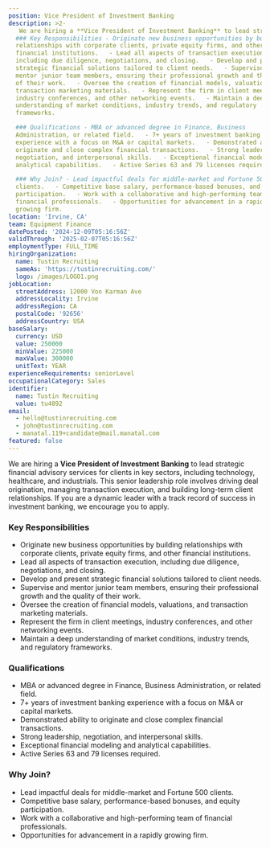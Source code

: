 ```yaml
---
position: Vice President of Investment Banking
description: >2-
   We are hiring a **Vice President of Investment Banking** to lead strategic financial advisory services for clients in key sectors, including technology, healthcare, and industrials. This senior leadership role involves driving deal origination, managing transaction execution, and building long-term client relationships. If you are a dynamic leader with a track record of success in investment banking, we encourage you to apply.
  ### Key Responsibilities - Originate new business opportunities by building
  relationships with corporate clients, private equity firms, and other
  financial institutions.   - Lead all aspects of transaction execution,
  including due diligence, negotiations, and closing.   - Develop and present
  strategic financial solutions tailored to client needs.   - Supervise and
  mentor junior team members, ensuring their professional growth and the quality
  of their work.   - Oversee the creation of financial models, valuations, and
  transaction marketing materials.   - Represent the firm in client meetings,
  industry conferences, and other networking events.   - Maintain a deep
  understanding of market conditions, industry trends, and regulatory
  frameworks.  

  ### Qualifications - MBA or advanced degree in Finance, Business
  Administration, or related field.   - 7+ years of investment banking
  experience with a focus on M&A or capital markets.   - Demonstrated ability to
  originate and close complex financial transactions.   - Strong leadership,
  negotiation, and interpersonal skills.   - Exceptional financial modeling and
  analytical capabilities.   - Active Series 63 and 79 licenses required.  

  ### Why Join? - Lead impactful deals for middle-market and Fortune 500
  clients.   - Competitive base salary, performance-based bonuses, and equity
  participation.   - Work with a collaborative and high-performing team of
  financial professionals.   - Opportunities for advancement in a rapidly
  growing firm.
location: 'Irvine, CA'
team: Equipment Finance
datePosted: '2024-12-09T05:16:56Z'
validThrough: '2025-02-07T05:16:56Z'
employmentType: FULL_TIME
hiringOrganization:
  name: Tustin Recruiting
  sameAs: 'https://tustinrecruiting.com/'
  logo: /images/LOGO1.png
jobLocation:
  streetAddress: 12000 Von Karman Ave
  addressLocality: Irvine
  addressRegion: CA
  postalCode: '92656'
  addressCountry: USA
baseSalary:
  currency: USD
  value: 250000
  minValue: 225000
  maxValue: 300000
  unitText: YEAR
experienceRequirements: seniorLevel
occupationalCategory: Sales
identifier:
  name: Tustin Recruiting
  value: tu4892
email:
  - hello@tustinrecruiting.com
  - john@tustinrecruiting.com
  - manatal.119+candidate@mail.manatal.com
featured: false
---
```



We are hiring a **Vice President of Investment Banking** to lead strategic financial advisory services for clients in key sectors, including technology, healthcare, and industrials. This senior leadership role involves driving deal origination, managing transaction execution, and building long-term client relationships. If you are a dynamic leader with a track record of success in investment banking, we encourage you to apply.

### Key Responsibilities
- Originate new business opportunities by building relationships with corporate clients, private equity firms, and other financial institutions.  
- Lead all aspects of transaction execution, including due diligence, negotiations, and closing.  
- Develop and present strategic financial solutions tailored to client needs.  
- Supervise and mentor junior team members, ensuring their professional growth and the quality of their work.  
- Oversee the creation of financial models, valuations, and transaction marketing materials.  
- Represent the firm in client meetings, industry conferences, and other networking events.  
- Maintain a deep understanding of market conditions, industry trends, and regulatory frameworks.  

### Qualifications
- MBA or advanced degree in Finance, Business Administration, or related field.  
- 7+ years of investment banking experience with a focus on M&A or capital markets.  
- Demonstrated ability to originate and close complex financial transactions.  
- Strong leadership, negotiation, and interpersonal skills.  
- Exceptional financial modeling and analytical capabilities.  
- Active Series 63 and 79 licenses required.  

### Why Join?
- Lead impactful deals for middle-market and Fortune 500 clients.  
- Competitive base salary, performance-based bonuses, and equity participation.  
- Work with a collaborative and high-performing team of financial professionals.  
- Opportunities for advancement in a rapidly growing firm.  
